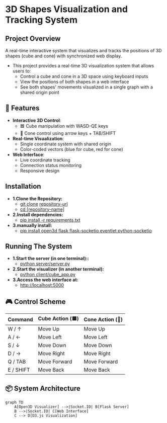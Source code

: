 # 3D Shapes Visualization and Tracking System
## Project Overview
A real-time interactive system that visualizes and tracks the positions of 3D shapes (cube and cone) with synchronized web display.
- This project provides a real-time 3D visualization system that allows users to:
  - Control a cube and cone in a 3D space using keyboard inputs
  - View the positions of both shapes in a web interface
  - See both shapes' movements visualized in a single graph with a shared origin point

## 🌟 Features

- **Interactive 3D Control**:
  - 🟦 Cube manipulation with WASD-QE keys
  - 🔺 Cone control using arrow keys + TAB/SHIFT
- **Real-time Visualization**:
  - Single coordinate system with shared origin
  - Color-coded vectors (blue for cube, red for cone)
- **Web Interface**:
  - Live coordinate tracking
  - Connection status monitoring
  - Responsive design
## Installation
- **1.Clone the Repository:**
   - [ git clone]() [repository-url]()
   - [cd [repository-name]]()
- **2.Install dependencies:**
    - [pip install -r requirements.txt]()
- **3.manually install:**
  - [pip install open3d flask flask-socketio eventlet python-socketio]()
## Running The System
  - **1.Start the server (in one terminal)::**
    - [python server/server.py]()
  - **2.Start the visualizer (in another terminal):**
    - [python client/cube_app.py]()
  - **3.Access the web interface at:**
    - [http://localhost:5000]()
## 🎮 Control Scheme

| Command       | Cube Action (🟦) | Cone Action (🔺) |
|---------------|------------------|------------------|
| W / ↑         | Move Up          | Move Up          |
| A / ←         | Move Left        | Move Left        |
| S / ↓         | Move Down        | Move Down        |
| D / →         | Move Right       | Move Right       |
| Q / TAB       | Move Forward     | Move Forward     |
| E / SHIFT     | Move Back        | Move Back        |

## 📦 System Architecture

```mermaid
graph TD
    A[Open3D Visualizer] -->|Socket.IO| B[Flask Server]
    B -->|Socket.IO| C[Web Interface]
    C --> D[D3.js Visualization]
